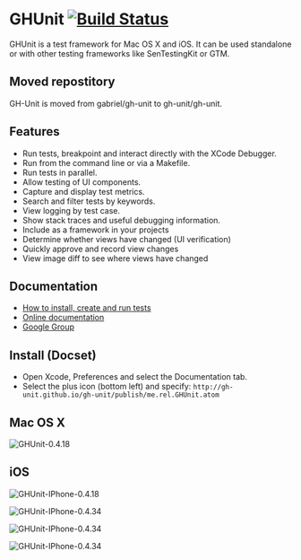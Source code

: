 # GHUnit [![Build Status](https://travis-ci.org/gh-unit/gh-unit.png)](https://travis-ci.org/gh-unit/gh-unit)

GHUnit is a test framework for Mac OS X and iOS.
It can be used standalone or with other testing frameworks like SenTestingKit or GTM.

## Moved repostitory
GH-Unit is moved from gabriel/gh-unit to gh-unit/gh-unit.

## Features

- Run tests, breakpoint and interact directly with the XCode Debugger.
- Run from the command line or via a Makefile.
- Run tests in parallel.
- Allow testing of UI components.
- Capture and display test metrics.
- Search and filter tests by keywords. 
- View logging by test case.
- Show stack traces and useful debugging information.
- Include as a framework in your projects
- Determine whether views have changed (UI verification)
- Quickly approve and record view changes
- View image diff to see where views have changed

## Documentation

- [How to install, create and run tests](http://gh-unit.github.io//gh-unit/docs/index.html)
- [Online documentation](http://gh-unit.github.io/gh-unit/)
- [Google Group](http://groups.google.com/group/ghunit)

## Install (Docset)

- Open Xcode, Preferences and select the Documentation tab.
- Select the plus icon (bottom left) and specify: `http://gh-unit.github.io/gh-unit/publish/me.rel.GHUnit.atom`


## Mac OS X

![GHUnit-0.4.18](http://rel.me.s3.amazonaws.com/images/GHUnit-0.4.18.png)

## iOS

![GHUnit-IPhone-0.4.18](http://rel.me.s3.amazonaws.com/images/GHUnit-IPhone-0.4.18.png)

![GHUnit-IPhone-0.4.34](https://johnboiles.s3.amazonaws.com/ghunittestview.png)

![GHUnit-IPhone-0.4.34](https://johnboiles.s3.amazonaws.com/ghunitnewimage.png)

![GHUnit-IPhone-0.4.34](https://johnboiles.s3.amazonaws.com/ghunitdiff.png)
